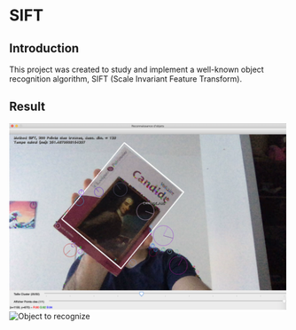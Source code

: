 # __SIFT__

## Introduction

This project was created to study and implement a well-known object recognition algorithm, SIFT (Scale Invariant Feature Transform).

## Result

<img src="Recognition.png" width="500" title="Recognition of the object"> <img src="./BASE_DONNEES/Candide.png" width="250" title="Object to recognize">
